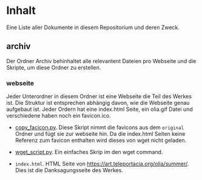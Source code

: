 # Inhalt
Eine Liste aller Dokumente in diesem Repositorium und deren Zweck.

## archiv
Der Ordner Archiv behinhaltet alle relevantent Dateien pro Webseite und die Skripte, um diese Ordner zu erstellen.

### webseite
Jeder Unterordner in diesem Ordner ist eine Webseite die Teil des Werkes ist. Die Struktur ist entsprechen abhängig davon, wie die
Webseite genau aufgebaut ist. Jeder Ordern hat eine index.html Seite, ein olia.gif Datei und verschiedene haben noch ein favicon.ico.

- [copy_facicon.py](archiv/copy_favicon.py). Diese Skript nimmt die favicons aus dem `original` Ordner und fügt sie zur webseite hin. Da die index.html Seiten keine Referenz zum favicon enthalten wird dieses von wget nicht geladen.

- [wget_script.py](archiv/wget_script.py). Ein einfaches Skrip im den wget command.









- `index.html`. HTML Seite von https://art.teleportacia.org/olia/summer/. Dies ist die Danksagungsseite des Werkes.